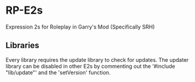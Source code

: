 # RP-E2s
Expression 2s for Roleplay in Garry's Mod (Specifically SRH)

## Libraries
Every library requires the update library to check for updates.
The updater library can be disabled in other E2s by commenting out the '#include "lib/update"' and the 'setVersion' function.